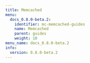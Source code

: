 ```yaml
---
title: Memcached
menu:
  docs_0.8.0-beta.2:
    identifier: mc-memcached-guides
    name: Memcached
    parent: guides
    weight: 10
menu_name: docs_0.8.0-beta.2
info:
  version: 0.8.0-beta.2
---
```


